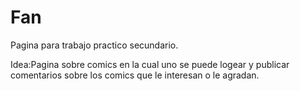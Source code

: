 # Fan
Pagina para trabajo practico secundario. 

Idea:Pagina sobre comics en la cual uno se puede logear y publicar comentarios sobre los comics que le interesan o le agradan.
